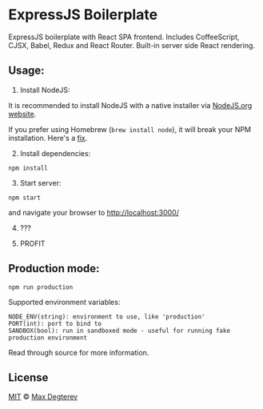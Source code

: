 ExpressJS Boilerplate
=====================

ExpressJS boilerplate with React SPA frontend. Includes CoffeeScript, CJSX, Babel, Redux and React Router. Built-in server side React rendering.

## Usage:

1. Install NodeJS:

  It is recommended to install NodeJS with a native installer via [NodeJS.org website](https://nodejs.org/).

  If you prefer using Homebrew (`brew install node`), it will break your NPM installation. Here's a [fix](https://gist.github.com/DanHerbert/9520689).

2. Install dependencies:

  `npm install`

3. Start server:

  `npm start`

  and navigate your browser to [http://localhost:3000/](http://localhost:3000/)

4. ???

5. PROFIT

## Production mode:

`npm run production`

Supported environment variables:

````
NODE_ENV(string): environment to use, like 'production'
PORT(int): port to bind to
SANDBOX(bool): run in sandboxed mode - useful for running fake production environment
````

Read through source for more information.

## License

[MIT](http://opensource.org/licenses/MIT) © [Max Degterev](http://max.degterev.me/)
